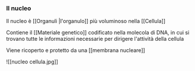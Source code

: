 ### Il nucleo
Il nucleo è [[Organuli |l'organulo]] più voluminoso nella [[Cellula]]

Contiene il [[Materiale genetico]] codificato nella molecola di DNA, in cui si trovano tutte le informazioni necessarie per dirigere l'attività della cellula

Viene ricoperto e protetto da una [[membrana nucleare]]


![[nucleo cellula.jpg]]